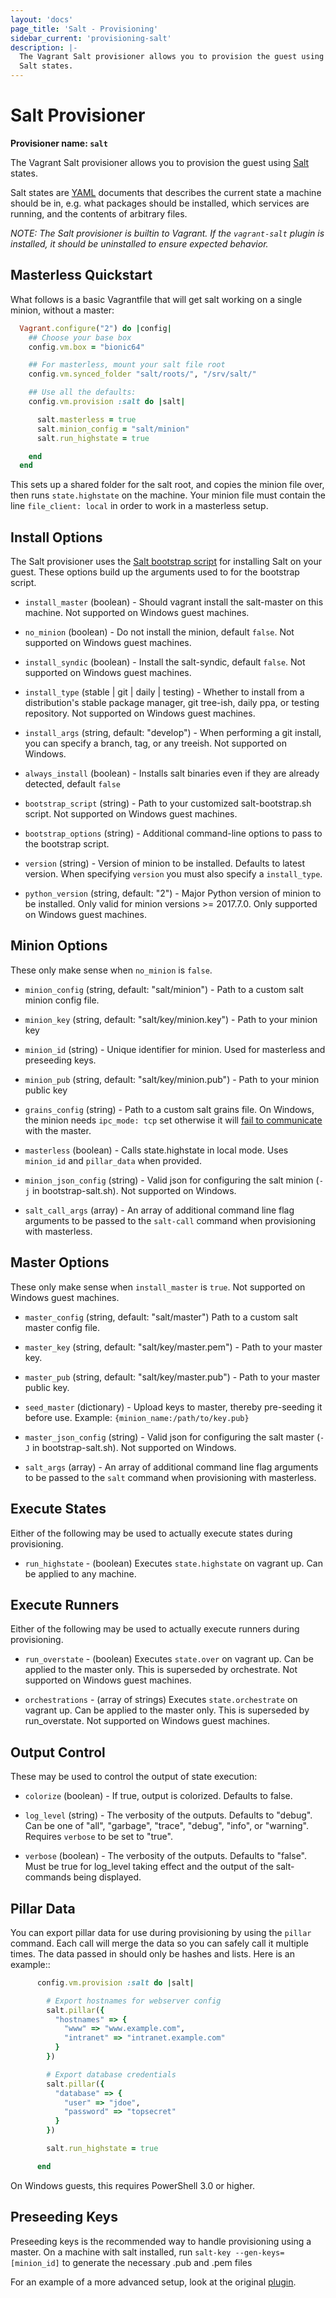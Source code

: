 ```yaml
---
layout: 'docs'
page_title: 'Salt - Provisioning'
sidebar_current: 'provisioning-salt'
description: |-
  The Vagrant Salt provisioner allows you to provision the guest using
  Salt states.
---
```


# Salt Provisioner

**Provisioner name: `salt`**

The Vagrant Salt provisioner allows you to provision the guest using
[Salt](http://saltstack.com/) states.

Salt states are [YAML](https://en.wikipedia.org/wiki/YAML) documents
that describes the current state a machine should be in, e.g. what
packages should be installed, which services are running, and the
contents of arbitrary files.

_NOTE: The Salt provisioner is builtin to Vagrant. If the `vagrant-salt`
plugin is installed, it should be uninstalled to ensure expected behavior._

## Masterless Quickstart

What follows is a basic Vagrantfile that will get salt working
on a single minion, without a master:

```ruby
  Vagrant.configure("2") do |config|
    ## Choose your base box
    config.vm.box = "bionic64"

    ## For masterless, mount your salt file root
    config.vm.synced_folder "salt/roots/", "/srv/salt/"

    ## Use all the defaults:
    config.vm.provision :salt do |salt|

      salt.masterless = true
      salt.minion_config = "salt/minion"
      salt.run_highstate = true

    end
  end
```

This sets up a shared folder for the salt root, and copies
the minion file over, then runs `state.highstate` on the
machine. Your minion file must contain the line
`file_client: local` in order to work in a
masterless setup.

## Install Options

The Salt provisioner uses the [Salt bootstrap script](https://github.com/saltstack/salt-bootstrap)
for installing Salt on your guest. These options build up the arguments used to
for the bootstrap script.

- `install_master` (boolean) - Should vagrant install the salt-master
  on this machine. Not supported on Windows guest machines.

- `no_minion` (boolean) - Do not install the minion, default `false`. Not supported on Windows guest machines.

- `install_syndic` (boolean) - Install the salt-syndic, default
  `false`. Not supported on Windows guest machines.

- `install_type` (stable | git | daily | testing) - Whether to install from a
  distribution's stable package manager, git tree-ish, daily ppa, or testing repository. Not supported on Windows guest machines.

- `install_args` (string, default: "develop") - When performing a git install, you can specify a branch, tag, or any treeish. Not supported on Windows.

- `always_install` (boolean) - Installs salt binaries even
  if they are already detected, default `false`

- `bootstrap_script` (string) - Path to your customized salt-bootstrap.sh script. Not supported on Windows guest machines.

- `bootstrap_options` (string) - Additional command-line options to
  pass to the bootstrap script.

- `version` (string) - Version of minion to be installed. Defaults to latest version. When specifying `version` you must also specify a `install_type`.

- `python_version` (string, default: "2") - Major Python version of minion to be installed. Only valid for minion versions >= 2017.7.0. Only supported on Windows guest machines.

## Minion Options

These only make sense when `no_minion` is `false`.

- `minion_config` (string, default: "salt/minion") - Path to
  a custom salt minion config file.

- `minion_key` (string, default: "salt/key/minion.key") - Path to your minion key

- `minion_id` (string) - Unique identifier for minion. Used for masterless and preseeding keys.

- `minion_pub` (string, default: "salt/key/minion.pub") - Path to your minion
  public key

- `grains_config` (string) - Path to a custom salt grains file. On Windows, the minion needs `ipc_mode: tcp` set otherwise it will [fail to communicate](https://github.com/saltstack/salt/issues/22796) with the master.

- `masterless` (boolean) - Calls state.highstate in local mode. Uses `minion_id` and `pillar_data` when provided.

- `minion_json_config` (string) - Valid json for configuring the salt minion
  (`-j` in bootstrap-salt.sh). Not supported on Windows.

- `salt_call_args` (array) - An array of additional command line flag arguments to be passed to the `salt-call` command when provisioning with masterless.

## Master Options

These only make sense when `install_master` is `true`. Not supported on Windows guest machines.

- `master_config` (string, default: "salt/master")
  Path to a custom salt master config file.

- `master_key` (string, default: "salt/key/master.pem") - Path to your master key.

- `master_pub` (string, default: "salt/key/master.pub") - Path to your master public key.

- `seed_master` (dictionary) - Upload keys to master, thereby
  pre-seeding it before use. Example: `{minion_name:/path/to/key.pub}`

- `master_json_config` (string) - Valid json for configuring the salt master
  (`-J` in bootstrap-salt.sh). Not supported on Windows.

- `salt_args` (array) - An array of additional command line flag arguments to be passed to the `salt` command when provisioning with masterless.

## Execute States

Either of the following may be used to actually execute states
during provisioning.

- `run_highstate` - (boolean) Executes `state.highstate` on
  vagrant up. Can be applied to any machine.

## Execute Runners

Either of the following may be used to actually execute runners
during provisioning.

- `run_overstate` - (boolean) Executes `state.over` on
  vagrant up. Can be applied to the master only. This is superseded by
  orchestrate. Not supported on Windows guest machines.

- `orchestrations` - (array of strings) Executes `state.orchestrate` on
  vagrant up. Can be applied to the master only. This is superseded by
  run_overstate. Not supported on Windows guest machines.

## Output Control

These may be used to control the output of state execution:

- `colorize` (boolean) - If true, output is colorized. Defaults to false.

- `log_level` (string) - The verbosity of the outputs. Defaults to "debug".
  Can be one of "all", "garbage", "trace", "debug", "info", or
  "warning". Requires `verbose` to be set to "true".

- `verbose` (boolean) - The verbosity of the outputs. Defaults to "false".
  Must be true for log_level taking effect and the output of the salt-commands being displayed.

## Pillar Data

You can export pillar data for use during provisioning by using the `pillar`
command. Each call will merge the data so you can safely call it multiple
times. The data passed in should only be hashes and lists. Here is an example::

```ruby
      config.vm.provision :salt do |salt|

        # Export hostnames for webserver config
        salt.pillar({
          "hostnames" => {
            "www" => "www.example.com",
            "intranet" => "intranet.example.com"
          }
        })

        # Export database credentials
        salt.pillar({
          "database" => {
            "user" => "jdoe",
            "password" => "topsecret"
          }
        })

        salt.run_highstate = true

      end
```

On Windows guests, this requires PowerShell 3.0 or higher.

## Preseeding Keys

Preseeding keys is the recommended way to handle provisioning
using a master.
On a machine with salt installed, run
`salt-key --gen-keys=[minion_id]` to generate the necessary
.pub and .pem files

For an example of a more advanced setup, look at the original
[plugin](https://github.com/saltstack/salty-vagrant/tree/develop/example).
